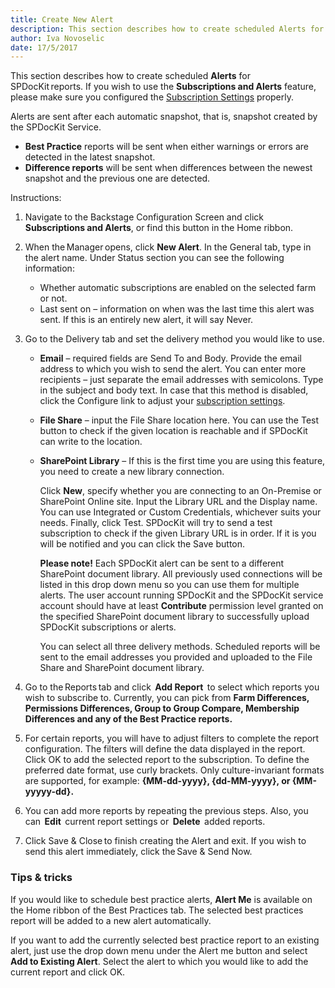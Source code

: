 ```yaml
---
title: Create New Alert
description: This section describes how to create scheduled Alerts for SPDocKit reports. Alerts are sent after each automatic snapshot, that is snapshot created by the SPDocKit Service.
author: Iva Novoselic
date: 17/5/2017
---
```

This section describes how to create scheduled __Alerts__ for SPDocKit reports. 
If you wish to use the __Subscriptions and Alerts__ feature, please make sure you configured the [Subscription Settings](#internal/get-to-know-spdockit/backstage-screen/options-wizard.md#subscription-settings) properly.

Alerts are sent after each automatic snapshot, that is, snapshot created by the SPDocKit Service.
  * __Best Practice__ reports will be sent when either warnings or errors are detected in the latest snapshot.
  * __Difference reports__ will be sent when differences between the newest snapshot and the previous one are detected.

Instructions:
1. Navigate to the Backstage Configuration Screen and click __Subscriptions and Alerts__, or find this button in the Home ribbon.

1. When the Manager opens, click __New Alert__. In the General tab, type in the alert name. Under Status section you can see the following information:
   * Whether automatic subscriptions are enabled on the selected farm or not.
   * Last sent on – information on when was the last time this alert was sent. If this is an entirely new alert, it will say Never.

1. Go to the Delivery tab and set the delivery method you would like to use.

    * __Email__ – required fields are Send To and Body. Provide the email address to which you wish to send the alert. You can enter more recipients – just separate the email addresses with semicolons. Type in the subject and body text. In case that this method is disabled, click the Configure link to adjust your [subscription settings](#internal/get-to-know-spdockit/backstage-screen/options-wizard.md#snapshot-options).
    * __File Share__ – input the File Share location here. You can use the Test button to check if the given location is reachable and if SPDocKit can write to the location.
    * __SharePoint Library__ – If this is the first time you are using this feature, you need to create a new library connection. 
    
        Click __New__, specify whether you are connecting to an On-Premise or SharePoint Online site. Input the Library URL and the Display name. You can use Integrated or Custom Credentials, whichever suits your needs. Finally, click Test. SPDocKit will try to send a test subscription to check if the given Library URL is in order. If it is you will be notified and you can click the Save button.
        
       __Please note!__ Each SPDocKit alert can be sent to a different SharePoint document library. All previously used connections will be listed in this drop down menu so you can use them for multiple alerts. The user account running SPDocKit and the SPDocKit service account should have at least __Contribute__ permission level granted on the specified SharePoint document library to successfully upload SPDocKit subscriptions or alerts.

       You can select all three delivery methods. Scheduled reports will be sent to the email addresses you provided and uploaded to the File Share and SharePoint document library.

1. Go to the Reports tab and click  __Add Report__  to select which reports you wish to subscribe to. Currently, you can pick from __Farm Differences, Permissions Differences, Group to Group Compare, Membership Differences and any of the Best Practice reports.__

1. For certain reports, you will have to adjust filters to complete the report configuration. The filters will define the data displayed in the report. Click OK to add the selected report to the subscription. To define the preferred date format, use curly brackets. Only culture-invariant formats are supported, for example: __{MM-dd-yyyy}, {dd-MM-yyyy}, or {MM-yyyyy-dd}.__
1. You can add more reports by repeating the previous steps. Also, you can  __Edit__  current report settings or  __Delete__  added reports.
1. Click Save & Close to finish creating the Alert and exit. If you wish to send this alert immediately, click the Save & Send Now.

### Tips & tricks

If you would like to schedule best practice alerts, __Alert Me__ is available on the Home ribbon of the Best Practices tab. The selected best practices report will be added to a new alert automatically.

If you want to add the currently selected best practice report to an existing alert, just use the drop down menu under the Alert me button and select __Add to Existing Alert__. Select the alert to which you would like to add the current report and click OK.